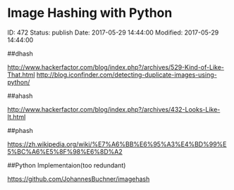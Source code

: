 # Image Hashing with Python


ID: 472
Status: publish
Date: 2017-05-29 14:44:00
Modified: 2017-05-29 14:44:00


##dhash

http://www.hackerfactor.com/blog/index.php?/archives/529-Kind-of-Like-That.html
http://blog.iconfinder.com/detecting-duplicate-images-using-python/

##ahash

http://www.hackerfactor.com/blog/index.php?/archives/432-Looks-Like-It.html

##phash

https://zh.wikipedia.org/wiki/%E7%A6%BB%E6%95%A3%E4%BD%99%E5%BC%A6%E5%8F%98%E6%8D%A2

##Python Implementaion(too redundant)

https://github.com/JohannesBuchner/imagehash